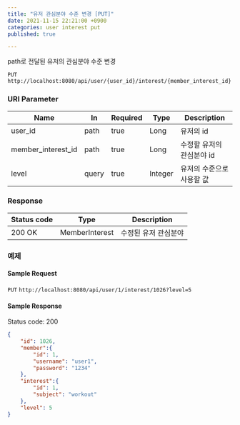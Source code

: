 ```yaml
---
title: "유저 관심분야 수준 변경 [PUT]"
date: 2021-11-15 22:21:00 +0900
categories: user interest put
published: true

---
```


path로 전달된 유저의 관심분야 수준 변경

`PUT` `http://localhost:8080/api/user/{user_id}/interest/{member_interest_id}`

### URI Parameter

| Name               | In    | Required | Type    | Description               |
| ------------------ | ----- | -------- | ------- | ------------------------- |
| user_id            | path  | true     | Long    | 유저의 id                 |
| member_interest_id | path  | true     | Long    | 수정할 유저의 관심분야 id |
| level              | query | true     | Integer | 유저의 수준으로 사용할 값 |

### Response

| Status code | Type           | Description          |
| ----------- | -------------- | -------------------- |
| 200 OK      | MemberInterest | 수정된 유저 관심분야 |



### 예제

#### Sample Request

`PUT` `http://localhost:8080/api/user/1/interest/1026?level=5`

#### Sample Response

Status code: 200

```json
{
    "id": 1026,
    "member":{
        "id": 1,
        "username": "user1",
        "password": "1234"
    },
    "interest":{
        "id": 1,
        "subject": "workout"
    },
    "level": 5
}
```

